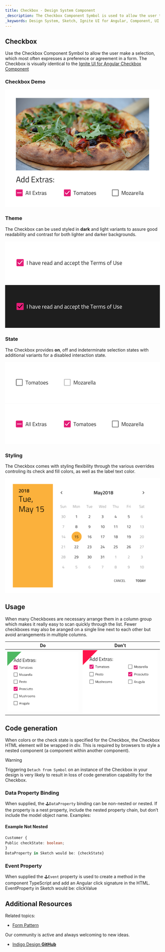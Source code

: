 ```yaml
---
title: Checkbox - Design System Component
_description: The Checkbox Component Symbol is used to allow the user to mark a selection. 
_keywords: Design System, Sketch, Ignite UI for Angular, Component, UI Library, Widgets
---
```


## Checkbox

Use the Checkbox Component Symbol to allow the user make a selection, which most often expresses a preference or agreement in a form.
The Checkbox is visually identical to the [Ignite UI for Angular Checkbox Component](https://www.infragistics.com/products/ignite-ui-angular/angular/components/checkbox.html)

### Checkbox Demo

![](../images/checkbox_demo.png)

### Theme

The Checkbox can be used styled in **dark** and light variants to assure good readability and contrast for both lighter and darker backgrounds.

![](../images/checkbox_dark.png)
![](../images/checkbox_light.png)

### State

The Checkbox provides **on**, off and indeterminate selection states with additional variants for a disabled interaction state.

![](../images/checkbox_states.png)
![](../images/checkbox_selection.png)

### Styling

The Checkbox comes with styling flexibility through the various overrides controling its check and fill colors, as well as the label text color.

![](../images/calendar_styling.png)

## Usage

When many Checkboxes are necessary arrange them in a column group which makes it really easy to scan quickly through the list. Fewer checkboxes may also be aranged on a single line next to each other but avoid arrangements in multiple columns.

| Do                              | Don't                             |
| ------------------------------- | --------------------------------- |
| ![](../images/checkbox_do1.png) | ![](../images/checkbox_dont1.png) |

## Code generation

When colors or the check state is specified for the Checkbox, the Checkbox HTML element will be wrapped in div. This is required by browsers to style a nested component (a component within another component).

> [!WARNING]
> Triggering `Detach from Symbol` on an instance of the Checkbox in your design is very likely to result in loss of code generation capability for the Checkbox.

### Data Property Binding

When supplied, the `🕹️DataProperty` binding can be non-nested or nested.
If the property is a nest property, include the nested property chain, but don’t include the model object name. Examples:

#### Example Not Nested

```typescript
Customer {
Public checkState: boolean;
}
DataProperty in Sketch would be: {checkState}
```

### Event Property

When supplied the `🕹️Event` property is used to create a method in the component TypeScript and add an Angular click signature in the HTML.
EventProperty in Sketch would be: clickValue

## Additional Resources

Related topics:

- [Form Pattern](forms.md)
  <div class="divider--half"></div>

Our community is active and always welcoming to new ideas.

- [Indigo Design **GitHub**](https://github.com/IgniteUI/design-system-docfx)
